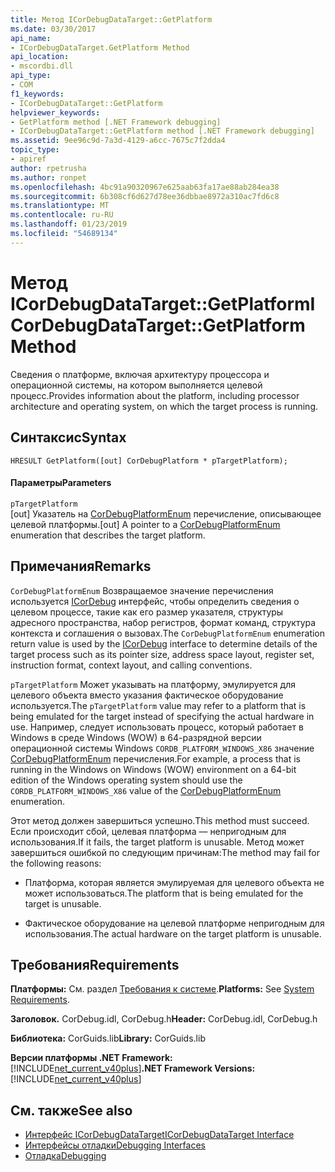 ```yaml
---
title: Метод ICorDebugDataTarget::GetPlatform
ms.date: 03/30/2017
api_name:
- ICorDebugDataTarget.GetPlatform Method
api_location:
- mscordbi.dll
api_type:
- COM
f1_keywords:
- ICorDebugDataTarget::GetPlatform
helpviewer_keywords:
- GetPlatform method [.NET Framework debugging]
- ICorDebugDataTarget::GetPlatform method [.NET Framework debugging]
ms.assetid: 9ee96c9d-7a3d-4129-a6cc-7675c7f2dda4
topic_type:
- apiref
author: rpetrusha
ms.author: ronpet
ms.openlocfilehash: 4bc91a90320967e625aab63fa17ae88ab284ea38
ms.sourcegitcommit: 6b308cf6d627d78ee36dbbae8972a310ac7fd6c8
ms.translationtype: MT
ms.contentlocale: ru-RU
ms.lasthandoff: 01/23/2019
ms.locfileid: "54689134"
---
```

# <a name="icordebugdatatargetgetplatform-method"></a><span data-ttu-id="8e2c4-102">Метод ICorDebugDataTarget::GetPlatform</span><span class="sxs-lookup"><span data-stu-id="8e2c4-102">ICorDebugDataTarget::GetPlatform Method</span></span>
<span data-ttu-id="8e2c4-103">Сведения о платформе, включая архитектуру процессора и операционной системы, на котором выполняется целевой процесс.</span><span class="sxs-lookup"><span data-stu-id="8e2c4-103">Provides information about the platform, including processor architecture and operating system, on which the target process is running.</span></span>  
  
## <a name="syntax"></a><span data-ttu-id="8e2c4-104">Синтаксис</span><span class="sxs-lookup"><span data-stu-id="8e2c4-104">Syntax</span></span>  
  
```  
HRESULT GetPlatform([out] CorDebugPlatform * pTargetPlatform);  
```  
  
#### <a name="parameters"></a><span data-ttu-id="8e2c4-105">Параметры</span><span class="sxs-lookup"><span data-stu-id="8e2c4-105">Parameters</span></span>  
 `pTargetPlatform`  
 <span data-ttu-id="8e2c4-106">[out] Указатель на [CorDebugPlatformEnum](../../../../docs/framework/unmanaged-api/debugging/cordebugplatform-enumeration.md) перечисление, описывающее целевой платформы.</span><span class="sxs-lookup"><span data-stu-id="8e2c4-106">[out] A pointer to a [CorDebugPlatformEnum](../../../../docs/framework/unmanaged-api/debugging/cordebugplatform-enumeration.md) enumeration that describes the target platform.</span></span>  
  
## <a name="remarks"></a><span data-ttu-id="8e2c4-107">Примечания</span><span class="sxs-lookup"><span data-stu-id="8e2c4-107">Remarks</span></span>  
 <span data-ttu-id="8e2c4-108">`CorDebugPlatformEnum` Возвращаемое значение перечисления используется [ICorDebug](../../../../docs/framework/unmanaged-api/debugging/icordebug-interface.md) интерфейс, чтобы определить сведения о целевом процессе, такие как его размер указателя, структуры адресного пространства, набор регистров, формат команд, структура контекста и соглашения о вызовах.</span><span class="sxs-lookup"><span data-stu-id="8e2c4-108">The `CorDebugPlatformEnum` enumeration return value is used by the [ICorDebug](../../../../docs/framework/unmanaged-api/debugging/icordebug-interface.md) interface to determine details of the target process such as its pointer size, address space layout, register set, instruction format, context layout, and calling conventions.</span></span>  
  
 <span data-ttu-id="8e2c4-109">`pTargetPlatform` Может указывать на платформу, эмулируется для целевого объекта вместо указания фактическое оборудование используется.</span><span class="sxs-lookup"><span data-stu-id="8e2c4-109">The `pTargetPlatform` value may refer to a platform that is being emulated for the target instead of specifying the actual hardware in use.</span></span> <span data-ttu-id="8e2c4-110">Например, следует использовать процесс, который работает в Windows в среде Windows (WOW) в 64-разрядной версии операционной системы Windows `CORDB_PLATFORM_WINDOWS_X86` значение [CorDebugPlatformEnum](../../../../docs/framework/unmanaged-api/debugging/cordebugplatform-enumeration.md) перечисления.</span><span class="sxs-lookup"><span data-stu-id="8e2c4-110">For example, a process that is running in the Windows on Windows (WOW) environment on a 64-bit edition of the Windows operating system should use the `CORDB_PLATFORM_WINDOWS_X86` value of the [CorDebugPlatformEnum](../../../../docs/framework/unmanaged-api/debugging/cordebugplatform-enumeration.md) enumeration.</span></span>  
  
 <span data-ttu-id="8e2c4-111">Этот метод должен завершиться успешно.</span><span class="sxs-lookup"><span data-stu-id="8e2c4-111">This method must succeed.</span></span> <span data-ttu-id="8e2c4-112">Если происходит сбой, целевая платформа — непригодным для использования.</span><span class="sxs-lookup"><span data-stu-id="8e2c4-112">If it fails, the target platform is unusable.</span></span> <span data-ttu-id="8e2c4-113">Метод может завершиться ошибкой по следующим причинам:</span><span class="sxs-lookup"><span data-stu-id="8e2c4-113">The method may fail for the following reasons:</span></span>  
  
-   <span data-ttu-id="8e2c4-114">Платформа, которая является эмулируемая для целевого объекта не может использоваться.</span><span class="sxs-lookup"><span data-stu-id="8e2c4-114">The platform that is being emulated for the target is unusable.</span></span>  
  
-   <span data-ttu-id="8e2c4-115">Фактическое оборудование на целевой платформе непригодным для использования.</span><span class="sxs-lookup"><span data-stu-id="8e2c4-115">The actual hardware on the target platform is unusable.</span></span>  
  
## <a name="requirements"></a><span data-ttu-id="8e2c4-116">Требования</span><span class="sxs-lookup"><span data-stu-id="8e2c4-116">Requirements</span></span>  
 <span data-ttu-id="8e2c4-117">**Платформы:** См. раздел [Требования к системе](../../../../docs/framework/get-started/system-requirements.md).</span><span class="sxs-lookup"><span data-stu-id="8e2c4-117">**Platforms:** See [System Requirements](../../../../docs/framework/get-started/system-requirements.md).</span></span>  
  
 <span data-ttu-id="8e2c4-118">**Заголовок.** CorDebug.idl, CorDebug.h</span><span class="sxs-lookup"><span data-stu-id="8e2c4-118">**Header:** CorDebug.idl, CorDebug.h</span></span>  
  
 <span data-ttu-id="8e2c4-119">**Библиотека:** CorGuids.lib</span><span class="sxs-lookup"><span data-stu-id="8e2c4-119">**Library:** CorGuids.lib</span></span>  
  
 <span data-ttu-id="8e2c4-120">**Версии платформы .NET Framework:** [!INCLUDE[net_current_v40plus](../../../../includes/net-current-v40plus-md.md)]</span><span class="sxs-lookup"><span data-stu-id="8e2c4-120">**.NET Framework Versions:** [!INCLUDE[net_current_v40plus](../../../../includes/net-current-v40plus-md.md)]</span></span>  
  
## <a name="see-also"></a><span data-ttu-id="8e2c4-121">См. также</span><span class="sxs-lookup"><span data-stu-id="8e2c4-121">See also</span></span>
- [<span data-ttu-id="8e2c4-122">Интерфейс ICorDebugDataTarget</span><span class="sxs-lookup"><span data-stu-id="8e2c4-122">ICorDebugDataTarget Interface</span></span>](../../../../docs/framework/unmanaged-api/debugging/icordebugdatatarget-interface.md)
- [<span data-ttu-id="8e2c4-123">Интерфейсы отладки</span><span class="sxs-lookup"><span data-stu-id="8e2c4-123">Debugging Interfaces</span></span>](../../../../docs/framework/unmanaged-api/debugging/debugging-interfaces.md)
- [<span data-ttu-id="8e2c4-124">Отладка</span><span class="sxs-lookup"><span data-stu-id="8e2c4-124">Debugging</span></span>](../../../../docs/framework/unmanaged-api/debugging/index.md)
